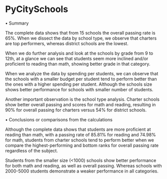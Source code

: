 # PyCitySchools

•	Summary

The complete data shows that from 15 schools the overall passing rate is 65%. When we dissect the data by school type, we observe that charters are top performers, whereas district schools are the lowest.

When we do further analysis and look at the schools by grade from 9 to 12th, at a glance we can see that students seem more inclined and/or proficient to reading than math, showing better grade in that category.

When we analyze the data by spending per students, we can observe that the schools with a smaller budget per student tend to perform better than the ones with a higher spending per student. Although the schools size shows better performance for schools with smaller number of students.

Another important observation is the school type analysis. Charter schools show better overall passing and scores for math and reading, resulting in 90% for overall passing for charters versus 54% for district schools.

•	Conclusions or comparisons from the calculations 

Although the complete data shows that students are more proficient at reading than math, with a passing rate of 85.81% for reading and 74.98% for math, students from charter schools tend to perform better when we compare the highest-performing and bottom ranks for overall passing rate regardless of the subject.

Students from the smaller size (<1000) schools show better performance for both math and reading, as well as overall passing. Whereas schools with 2000-5000 students demonstrate a weaker performance in all categories.
 


